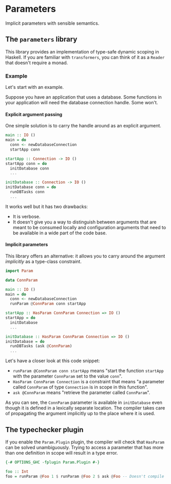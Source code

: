 # Parameters

Implicit parameters with sensible semantics.

## The `parameters` library

This library provides an implementation of type-safe dynamic scoping in Haskell.
If you are familiar with `transformers`, you can think of it as a `Reader` that doesn't require a monad.

### Example

Let's start with an example.

Suppose you have an application that uses a database.
Some functions in your application will need the database connection handle. Some won't.

#### Explicit argument passing

One simple solution is to carry the handle around as an explicit argument.

```Haskell
main :: IO ()
main = do
  conn <- newDatabaseConnection
  startApp conn

startApp :: Connection -> IO ()
startApp conn = do
  initDatabase conn
  ...

initDatabase :: Connection -> IO ()
initDatabase conn = do
  runDBTasks conn
  ...
```

It works well but it has two drawbacks:
- It is verbose.
- It doesn't give you a way to distinguish between arguments that are meant to be consumed locally and configuration arguments that need to be available in a wide part of the code base.

#### Implicit parameters

This library offers an alternative: it allows you to carry around the argument *implicitly* as a type-class constraint.

```Haskell
import Param

data ConnParam

main :: IO ()
main = do
  conn <- newDatabaseConnection
  runParam @ConnParam conn startApp

startApp :: HasParam ConnParam Connection => IO ()
startApp = do
  initDatabase
  ...

initDatabase :: HasParam ConnParam Connection => IO ()
initDatabase = do
  runDBTasks (ask @ConnParam)
  ...
```

Let's have a closer look at this code snippet:

- `runParam @ConnParam conn startApp` means "start the function `startApp` with the parameter `ConnParam` set to the value `conn`".
- `HasParam ConnParam Connection` is a constraint that means "a parameter called `ConnParam` of type `Connection` is in scope in this function".
- `ask @ConnParam` means "retrieve the parameter called `ConnParam`".

As you can see, the `ConnParam` parameter is available in `initDatabase` even though it is defined in a lexically separate location.
The compiler takes care of propagating the argument implicitly up to the place where it is used.

## The typechecker plugin

If you enable the `Param.Plugin` plugin, the compiler will check that `HasParam` can be solved unambiguously.
Trying to access a parameter that has more than one definition in scope will result in a type error.

```Haskell
{-# OPTIONS_GHC -fplugin Param.Plugin #-}

foo :: Int
foo = runParam @Foo 1 $ runParam @Foo 2 $ ask @Foo -- Doesn't compile
```
